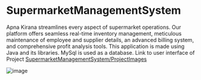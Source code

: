 # SupermarketManagementSystem
Apna Kirana streamlines every aspect of supermarket operations.
Our platform offers seamless real-time inventory management, meticulous maintenance of employee and supplier details, an advanced billing system, and comprehensive profit analysis tools.
This application is made using Java and its libraries.
MySql is used as a database.
Link to user interface of Project
[SupermarketManagementSystem/ProjectImages](https://github.com/Ompawaskar/SupermarketManagementSystem/tree/main/ProjectImages)


![image](https://github.com/Ompawaskar/SupermarketManagementSystem/assets/127537459/068a4dbd-79b2-45a3-9f15-3c24938484e0)
